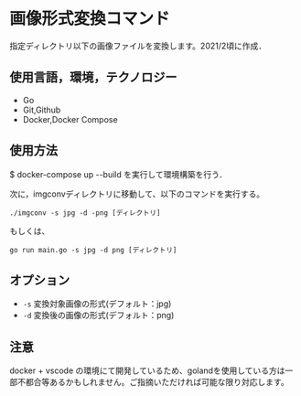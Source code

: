 # 画像形式変換コマンド
指定ディレクトリ以下の画像ファイルを変換します。2021/2頃に作成．

## 使用言語，環境，テクノロジー
- Go
- Git,Github
- Docker,Docker Compose

## 使用方法
$ docker-compose up --build
を実行して環境構築を行う．

次に，imgconvディレクトリに移動して、以下のコマンドを実行する。

`./imgconv -s jpg -d -png [ディレクトリ]`

もしくは、

`go run main.go -s jpg -d png [ディレクトリ]`

## オプション
* `-s` 変換対象画像の形式(デフォルト：jpg)
* `-d` 変換後の画像の形式(デフォルト：png)

## 注意
docker + vscode の環境にて開発しているため、golandを使用している方は一部不都合等あるかもしれません。ご指摘いただければ可能な限り対応します。